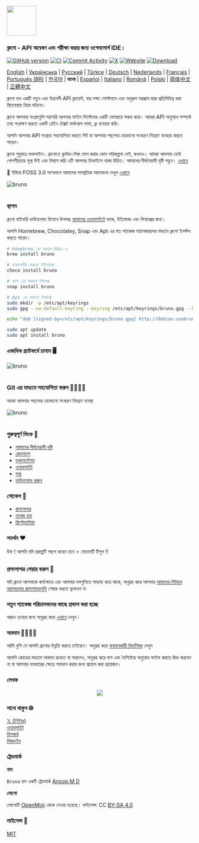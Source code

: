 <br />
<img src="../../assets/images/logo-transparent.png" width="80"/>

### ব্রুনো - API অন্বেষণ এবং পরীক্ষা করার জন্য ওপেনসোর্স IDE।

[![GitHub version](https://badge.fury.io/gh/usebruno%2Fbruno.svg)](https://badge.fury.io/gh/usebruno%bruno)
[![CI](https://github.com/usebruno/bruno/actions/workflows/tests.yml/badge.svg?branch=main)](https://github.com/usebruno/bruno/actions/workflows/tests.yml)
[![Commit Activity](https://img.shields.io/github/commit-activity/m/usebruno/bruno)](https://github.com/usebruno/bruno/pulse)
[![X](https://img.shields.io/twitter/follow/use_bruno?style=social&logo=x)](https://twitter.com/use_bruno)
[![Website](https://img.shields.io/badge/Website-Visit-blue)](https://www.usebruno.com)
[![Download](https://img.shields.io/badge/Download-Latest-brightgreen)](https://www.usebruno.com/downloads)

[English](../../readme.md) | [Українська](docs/readme/readme_ua.md) | [Русский](docs/readme/readme_ru.md) | [Türkçe](docs/readme/readme_tr.md) | [Deutsch](docs/readme/readme_de.md) | [Nederlands](docs/readme/readme_nl.md) | [Français](docs/readme/readme_fr.md) | [Português (BR)](docs/readme/readme_pt_br.md) | [한국어](docs/readme/readme_kr.md) | **বাংলা** | [Español](docs/readme/readme_es.md) | [Italiano](docs/readme/readme_it.md) | [Română](docs/readme/readme_ro.md) | [Polski](docs/readme/readme_pl.md) | [简体中文](docs/readme/readme_cn.md) | [正體中文](docs/readme/readme_zhtw.md)

ব্রুনো হল একটি নতুন এবং উদ্ভাবনী API ক্লায়েন্ট, যার লক্ষ্য পোস্টম্যান এবং অনুরূপ সরঞ্জাম দ্বারা প্রতিনিধিত্ব করা স্থিতাবস্থায় বিপ্লব ঘটানো।

ব্রুনো আপনার সংগ্রহগুলি সরাসরি আপনার ফাইল সিস্টেমের একটি ফোল্ডারে সঞ্চয় করে। আমরা API অনুরোধ সম্পর্কে তথ্য সংরক্ষণ করতে একটি প্লেইন টেক্সট মার্কআপ ভাষা, ব্রু ব্যবহার করি।

আপনি আপনার API সংগ্রহে সহযোগিতা করতে গিট বা আপনার পছন্দের যেকোনো সংস্করণ নিয়ন্ত্রণ ব্যবহার করতে পারেন।

ব্রুনো শুধুমাত্র অফলাইন। ব্রুনোতে ক্লাউড-সিঙ্ক যোগ করার কোন পরিকল্পনা নেই, কখনও। আমরা আপনার ডেটা গোপনীয়তার মূল্য দিই এবং বিশ্বাস করি এটি আপনার ডিভাইসে থাকা উচিত। আমাদের দীর্ঘমেয়াদী দৃষ্টি পড়ুন। [এখানে ](https://github.com/usebruno/bruno/discussions/269)

📢 ইন্ডিয়া FOSS 3.0 সম্মেলনে আমাদের সাম্প্রতিক আলোচনা দেখুন [এখানে](https://www.youtube.com/watch?v=7bSMFpbcPiY)

![bruno](/assets/images/landing-2.png) <br /><br />

### স্থাপন

ব্রুনো বাইনারি ডাউনলোড হিসাবে উপলব্ধ [আমাদের ওয়েবসাইটে](https://www.usebruno.com/downloads) ম্যাক, উইন্ডোজ এবং লিনাক্সের জন্য।

আপনি Homebrew, Chocolatey, Snap এবং Apt এর মত প্যাকেজ ম্যানেজারদের মাধ্যমে ব্রুনো ইনস্টল করতে পারেন।

```sh
# Homebrew এর মাধ্যমে Mac-এ
brew install bruno

# চকোলেটির মাধ্যমে উইন্ডোজে
choco install bruno

# স্ন্যাপ এর মাধ্যমে লিনাক্সে
snap install bruno

# Apt এর মাধ্যমে লিনাক্সে
sudo mkdir -p /etc/apt/keyrings
sudo gpg --no-default-keyring --keyring /etc/apt/keyrings/bruno.gpg --keyserver keyserver.ubuntu.com --recv-keys 9FA6017ECABE0266

echo "deb [signed-by=/etc/apt/keyrings/bruno.gpg] http://debian.usebruno.com/ bruno stable" | sudo tee /etc/apt/sources.list.d/bruno.list

sudo apt update
sudo apt install bruno
```

### একাধিক প্ল্যাটফর্মে চালান 🖥️

![bruno](/assets/images/run-anywhere.png) <br /><br />

### Git এর মাধ্যমে সহযোগিতা করুন 👩‍💻🧑‍💻

অথবা আপনার পছন্দের যেকোনো সংস্করণ নিয়ন্ত্রণ ব্যবস্থা

![bruno](/assets/images/version-control.png) <br /><br />

### গুরুত্বপূর্ণ লিংক 📌

- [আমাদের দীর্ঘমেয়াদী দৃষ্টি](https://github.com/usebruno/bruno/discussions/269)
- [রোডম্যাপ](https://github.com/usebruno/bruno/discussions/384)
- [ডকুমেন্টেশন](https://docs.usebruno.com)
- [ওয়েবসাইট](https://www.usebruno.com)
- [মূল্য](https://www.usebruno.com/pricing)
- [ডাউনলোড করুন](https://www.usebruno.com/downloads)

### শোকেস 🎥

- [প্রশংসাপত্র](https://github.com/usebruno/bruno/discussions/343)
- [নলেজ হাব](https://github.com/usebruno/bruno/discussions/386)
- [স্ক্রিপ্টম্যানিয়া](https://github.com/usebruno/bruno/discussions/385)

### সমর্থন ❤️

উফ ! আপনি যদি প্রকল্পটি পছন্দ করেন তবে ⭐ বোতামটি টিপুন !!

### প্রশংসাপত্র শেয়ার করুন 📣

যদি ব্রুনো আপনাকে কর্মক্ষেত্রে এবং আপনার দলগুলিতে সাহায্য করে থাকে, অনুগ্রহ করে আপনার [আমাদের গিটহাব আলোচনায় প্রশংসাপত্রগুলি](https://github.com/usebruno/bruno/discussions/343) শেয়ার করতে ভুলবেন না

### নতুন প্যাকেজ পরিচালকদের কাছে প্রকাশ করা হচ্ছে

আরও তথ্যের জন্য অনুগ্রহ করে [এখানে](../publishing/publishing_bn.md) দেখুন।

### অবদান 👩‍💻🧑‍💻

আমি খুশি যে আপনি ব্রুনোর উন্নতি করতে চাইছেন। অনুগ্রহ করে [অবদানকারী নির্দেশিকা](contributing.md) দেখুন

আপনি কোডের মাধ্যমে অবদান রাখতে না পারলেও, অনুগ্রহ করে বাগ এবং বৈশিষ্ট্যের অনুরোধ ফাইল করতে দ্বিধা করবেন না যা আপনার ব্যবহারের ক্ষেত্রে সমাধান করার জন্য প্রয়োগ করা প্রয়োজন।

### লেখক

<div align="center">
    <a href="https://github.com/usebruno/bruno/graphs/contributors">
        <img src="https://contrib.rocks/image?repo=usebruno/bruno" />
    </a>
</div>

### সাথে থাকুন 🌐

[𝕏 (টুইটার)](https://twitter.com/use_bruno) <br />
[ওয়েবসাইট](https://www.usebruno.com) <br />
[ডিসকর্ড](https://discord.com/invite/KgcZUncpjq) <br />
[লিঙ্কডইন](https://www.linkedin.com/company/usebruno)

### ট্রেডমার্ক

**নাম**

`Bruno` হল একটি ট্রেডমার্ক [Anoop M D](https://www.helloanoop.com/)

**লোগো**

লোগোটি [OpenMoji](https://openmoji.org/library/emoji-1F436/) থেকে নেওয়া হয়েছে। লাইসেন্স: CC [BY-SA 4.0](https://creativecommons.org/licenses/by-sa/4.0/)

### লাইসেন্স 📄

[MIT](license.md)
